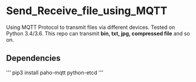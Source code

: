 # Send_Receive_file_using_MQTT
Using MQTT Protocol to transmit files via different devices.
Tested on Python 3.4/3.6.
This repo can transmit **bin, txt, jpg, compressed file** and so on.

## Dependencies
'''
pip3 install paho-mqtt python-etcd
'''



